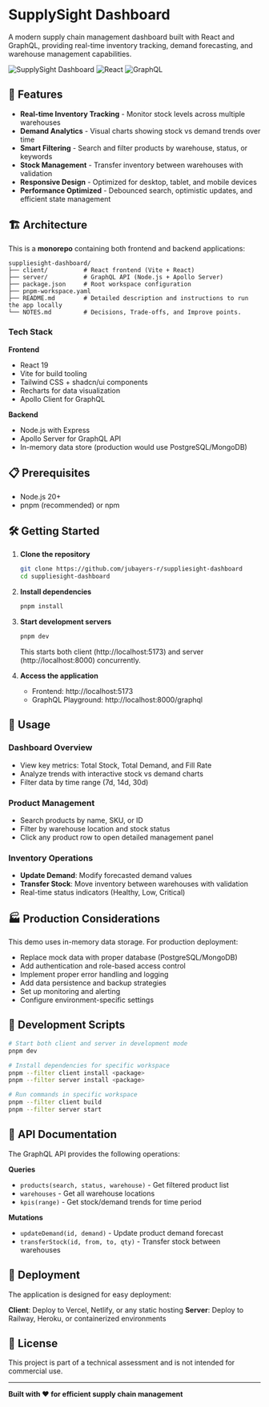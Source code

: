 # SupplySight Dashboard

A modern supply chain management dashboard built with React and GraphQL, providing real-time inventory tracking, demand forecasting, and warehouse management capabilities.

![SupplySight Dashboard](https://img.shields.io/badge/Status-Production%20Ready-brightgreen) ![React](https://img.shields.io/badge/-ReactJs-61DAFB?logo=react&logoColor=white) ![GraphQL](https://img.shields.io/badge/GraphQL-Apollo-purple)

## 🚀 Features

- **Real-time Inventory Tracking** - Monitor stock levels across multiple warehouses
- **Demand Analytics** - Visual charts showing stock vs demand trends over time
- **Smart Filtering** - Search and filter products by warehouse, status, or keywords
- **Stock Management** - Transfer inventory between warehouses with validation
- **Responsive Design** - Optimized for desktop, tablet, and mobile devices
- **Performance Optimized** - Debounced search, optimistic updates, and efficient state management

## 🏗️ Architecture

This is a **monorepo** containing both frontend and backend applications:

```
suppliesight-dashboard/
├── client/          # React frontend (Vite + React)
├── server/          # GraphQL API (Node.js + Apollo Server)
├── package.json     # Root workspace configuration
├── pnpm-workspace.yaml
├── README.md        # Detailed description and instructions to run the app locally
└── NOTES.md         # Decisions, Trade-offs, and Improve points.
```

### Tech Stack

**Frontend**

- React 19
- Vite for build tooling
- Tailwind CSS + shadcn/ui components
- Recharts for data visualization
- Apollo Client for GraphQL

**Backend**

- Node.js with Express
- Apollo Server for GraphQL API
- In-memory data store (production would use PostgreSQL/MongoDB)

## 📋 Prerequisites

- Node.js 20+
- pnpm (recommended) or npm

## 🛠️ Getting Started

1. **Clone the repository**

   ```bash
   git clone https://github.com/jubayers-r/suppliesight-dashboard
   cd suppliesight-dashboard
   ```

2. **Install dependencies**

   ```bash
   pnpm install
   ```

3. **Start development servers**

   ```bash
   pnpm dev
   ```

   This starts both client (http://localhost:5173) and server (http://localhost:8000) concurrently.

4. **Access the application**
   - Frontend: http://localhost:5173
   - GraphQL Playground: http://localhost:8000/graphql

## 📱 Usage

### Dashboard Overview

- View key metrics: Total Stock, Total Demand, and Fill Rate
- Analyze trends with interactive stock vs demand charts
- Filter data by time range (7d, 14d, 30d)

### Product Management

- Search products by name, SKU, or ID
- Filter by warehouse location and stock status
- Click any product row to open detailed management panel

### Inventory Operations

- **Update Demand**: Modify forecasted demand values
- **Transfer Stock**: Move inventory between warehouses with validation
- Real-time status indicators (Healthy, Low, Critical)

## 🏭 Production Considerations

This demo uses in-memory data storage. For production deployment:

- Replace mock data with proper database (PostgreSQL/MongoDB)
- Add authentication and role-based access control
- Implement proper error handling and logging
- Add data persistence and backup strategies
- Set up monitoring and alerting
- Configure environment-specific settings

## 🔧 Development Scripts

```bash
# Start both client and server in development mode
pnpm dev

# Install dependencies for specific workspace
pnpm --filter client install <package>
pnpm --filter server install <package>

# Run commands in specific workspace
pnpm --filter client build
pnpm --filter server start
```

## 🧪 API Documentation

The GraphQL API provides the following operations:

**Queries**

- `products(search, status, warehouse)` - Get filtered product list
- `warehouses` - Get all warehouse locations
- `kpis(range)` - Get stock/demand trends for time period

**Mutations**

- `updateDemand(id, demand)` - Update product demand forecast
- `transferStock(id, from, to, qty)` - Transfer stock between warehouses

## 🚀 Deployment

The application is designed for easy deployment:

**Client**: Deploy to Vercel, Netlify, or any static hosting
**Server**: Deploy to Railway, Heroku, or containerized environments


## 📄 License

This project is part of a technical assessment and is not intended for commercial use.

---

**Built with ❤️ for efficient supply chain management**
